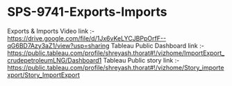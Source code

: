 # SPS-9741-Exports-Imports
Exports &amp; Imports
Video link :- https://drive.google.com/file/d/1Jx6vKeLYCJBPpOrfF--qG6BD7Azy3aZ1/view?usp=sharing
Tableau Public Dashboard link :- https://public.tableau.com/profile/shreyash.thorat#!/vizhome/ImportExport_crudepetroleumLNG/Dashboard1
Tableau Public story link :- https://public.tableau.com/profile/shreyash.thorat#!/vizhome/Story_importexport/Story_ImportExport
